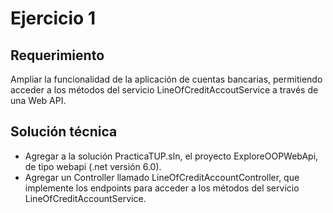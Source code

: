 # Ejercicio 1
## Requerimiento
Ampliar la funcionalidad de la aplicación de cuentas bancarias, permitiendo acceder a los métodos del servicio LineOfCreditAccoutService a través de una Web API.

## Solución técnica
- Agregar a la solución PracticaTUP.sln, el proyecto ExploreOOPWebApi, de tipo webapi (.net versión 6.0).
- Agregar un Controller llamado LineOfCreditAccountController, que implemente los endpoints para acceder a los métodos del servicio LineOfCreditAccountService.
